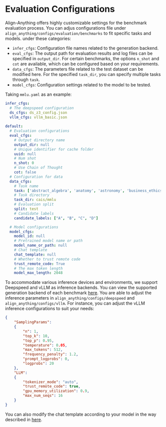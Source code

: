 # Evaluation Configurations

Align-Anything offers highly customizable settings for the benchmark evaluation process. You can adjus configurations file under `align_anything/configs/evaluation/benchmarks` to fit specific tasks and models. under these categories:

- `infer_cfgs`: Configuration file names related to the generation backend.
- `eval_cfgs`: The output path for evaluation results and log files can be specified in `output_dir`. For certain benchmarks, the options `n_shot` and `cot` are available, which can be configured based on your requirements.
- `data_cfgs`: The parameters file related to the test dataset can be modified here. For the specified `task_dir`, you can specify multiple tasks through `task`.
- `model_cfgs`:  Configuration settings related to the model to be tested.

Taking `mmlu.yaml` as an example:

~~~yaml
infer_cfgs:
  # The deepspeed configuration
  ds_cfgs: ds_z3_config.json
  vllm_cfgs: vllm_basic.json
  
default:
  # Evaluation configurations
  eval_cfgs:
    # Output directory name
    output_dir: null
    # Unique identifier for cache folder
    uuid: null
    # Num shot
    n_shot: 0
    # Use Chain of Thought
    cot: false
  # Configuration for data
  data_cfgs:
    # Task name
    task: ['abstract_algebra', 'anatomy', 'astronomy', 'business_ethics']
    # Task directory
    task_dir: cais/mmlu
    # Evaluation split
    split: test
    # Candidate labels
    candidate_labels: ["A", "B", "C", "D"]

  # Model configurations
  model_cfgs:
    model_id: null
    # Pretrained model name or path
    model_name_or_path: null
    # Chat template
    chat_template: null
    # Whether to trust remote code
    trust_remote_code: True
    # The max token length
    model_max_length: 2048
~~~

To accommodate various inference devices and environments, we support Deepspeed and vLLM as inference backends. You can view the supported generation backend of each benchmark [here](./overview.md). You are able to adjust the inference parameters in `align_anything/configs/deepspeed` and `align_anything/configs/vllm`. For instance, you can adjust the vLLM inference configurations to suit your needs:

~~~json
{
    "SamplingParams":
    {
        "n": 1,
        "top_k": 10,
        "top_p": 0.95,
        "temperature": 0.05,
        "max_tokens": 512,
        "frequency_penalty": 1.2,
        "prompt_logprobs": 0,
        "logprobs": 20
    },
    "LLM":
    {
        "tokenizer_mode": "auto",
        "trust_remote_code": true,
        "gpu_memory_utilization": 0.9,
        "max_num_seqs": 16
    }
}
~~~

You can also modify the chat template according to your model in the way described in [here](../training/dataset_custom.rst).